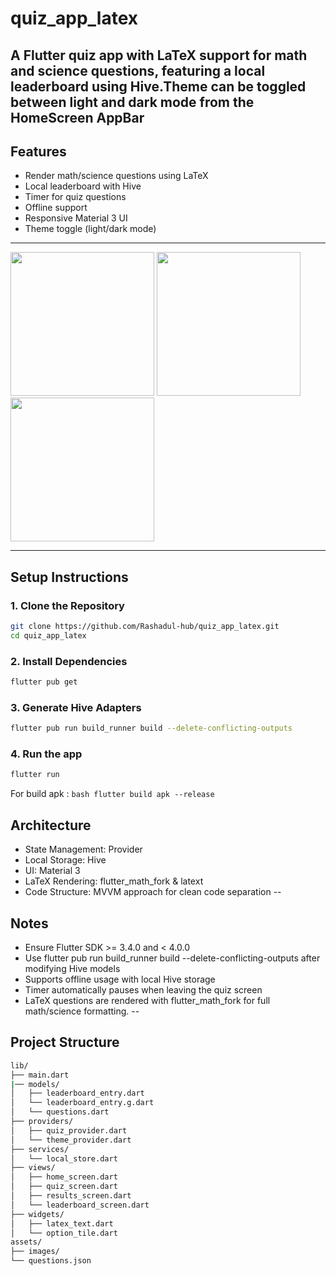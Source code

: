 # quiz_app_latex

A Flutter quiz app with LaTeX support for math and science questions, featuring a local leaderboard using Hive.Theme can be toggled between light and dark mode from the HomeScreen AppBar
--
## Features
- Render math/science questions using LaTeX
- Local leaderboard with Hive
- Timer for quiz questions
- Offline support
- Responsive Material 3 UI
- Theme toggle (light/dark mode)
---
<p align="left">
    <img src="https://github.com/user-attachments/assets/2e6b22e7-24a3-47dc-8298-b80be12a1f80" width="230"/>
  <img src="https://github.com/user-attachments/assets/99020145-ee2e-495b-b26c-8dd12da4b39f" width="230"/>
    <img src="https://github.com/user-attachments/assets/c774097c-fa11-4f5a-8b59-60b265af6e64" width="230"/>

</p>

---
## Setup Instructions

### 1. Clone the Repository
```bash
git clone https://github.com/Rashadul-hub/quiz_app_latex.git
cd quiz_app_latex
```
### 2. Install Dependencies
```bash
flutter pub get
```
### 3. Generate Hive Adapters
```bash
flutter pub run build_runner build --delete-conflicting-outputs
```
### 4. Run the app
```bash
flutter run
```
  For build apk : ```bash flutter build apk --release```

## Architecture
- State Management: Provider
- Local Storage: Hive
- UI: Material 3
- LaTeX Rendering: flutter_math_fork & latext
- Code Structure: MVVM approach for clean code separation
--
## Notes
- Ensure Flutter SDK >= 3.4.0 and < 4.0.0
- Use flutter pub run build_runner build --delete-conflicting-outputs after modifying Hive models
- Supports offline usage with local Hive storage
- Timer automatically pauses when leaving the quiz screen
- LaTeX questions are rendered with flutter_math_fork for full math/science formatting.
--
## Project Structure 
```bash
lib/
├── main.dart
|── models/
│   ├── leaderboard_entry.dart
│   └── leaderboard_entry.g.dart
│   └── questions.dart
├── providers/
│   ├── quiz_provider.dart
│   └── theme_provider.dart
├── services/
│   └── local_store.dart
├── views/
│   ├── home_screen.dart
│   ├── quiz_screen.dart
│   ├── results_screen.dart
│   └── leaderboard_screen.dart
├── widgets/
│   ├── latex_text.dart
│   └── option_tile.dart
assets/
├── images/
└── questions.json
```
 
 
